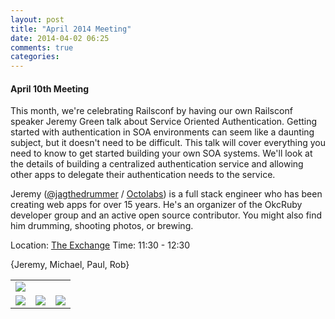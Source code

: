 ```yaml
---
layout: post
title: "April 2014 Meeting"
date: 2014-04-02 06:25
comments: true
categories: 
---
```


#### April 10th Meeting

This month, we're celebrating Railsconf by having our own Railsconf speaker Jeremy Green talk about Service Oriented Authentication. Getting started with authentication in SOA environments can seem like a daunting subject, but it doesn't need to be difficult. This talk will cover everything you need to know to get started building your own SOA systems. We'll look at the details of building a centralized authentication service and allowing other apps to delegate their authentication needs to the service.

Jeremy ([@jagthedrummer][t] / [Octolabs][b]) is a full stack engineer who has been creating web apps for over 15 years. He's an organizer of the OkcRuby developer group and an active open source contributor. You might also find him drumming, shooting photos, or brewing.

Location: [The Exchange][exchange]
Time: 11:30 - 12:30

{Jeremy, Michael, Paul, Rob}

<table width="776" cellspacing="0" cellpadding="0">
<tr><td colspan="3"><img src="{{ root_url }}/images/sponsors/sponsor-bar.jpg" /></td></tr>
<tr><td><a href="http://www.roberthalf.com/technology/"><img src="{{ root_url }}/images/sponsors/half.jpg" /></a></td>
<td><a href="http://raisemore.com/"><img src="{{ root_url }}/images/sponsors/raisemore.jpg" /></a></td>
<td><a href="http://www.exchangeokc.com/"><img src="{{ root_url }}/images/sponsors/exchange.jpg" /></a></td></tr>
</table>

[t]: https://twitter.com/jagthedrummer
[b]: http://www.octolabs.com
[exchange]: http://www.exchangeokc.com/
